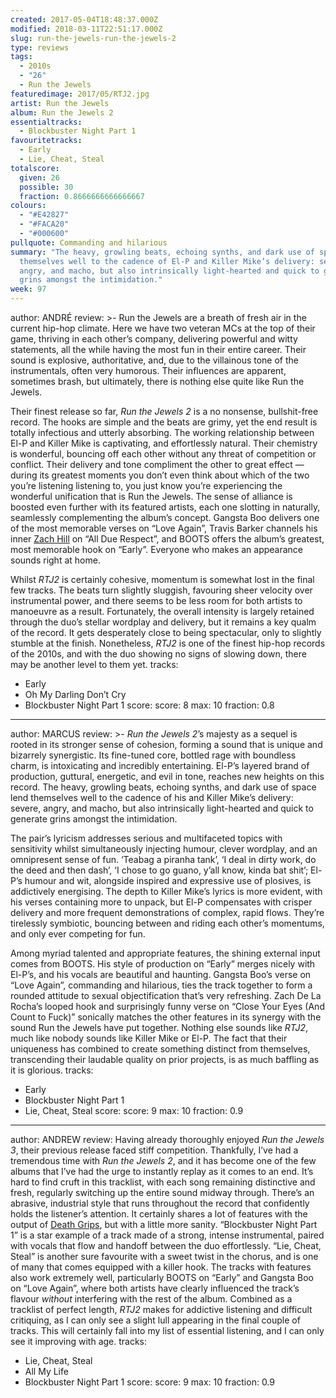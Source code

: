 ```yaml
---
created: 2017-05-04T18:48:37.000Z
modified: 2018-03-11T22:51:17.000Z
slug: run-the-jewels-run-the-jewels-2
type: reviews
tags:
  - 2010s
  - "26"
  - Run the Jewels
featuredimage: 2017/05/RTJ2.jpg
artist: Run the Jewels
album: Run the Jewels 2
essentialtracks:
  - Blockbuster Night Part 1
favouritetracks:
  - Early
  - Lie, Cheat, Steal
totalscore:
  given: 26
  possible: 30
  fraction: 0.8666666666666667
colours:
  - "#E42827"
  - "#FACA20"
  - "#000600"
pullquote: Commanding and hilarious
summary: "The heavy, growling beats, echoing synths, and dark use of space lend
  themselves well to the cadence of El-P and Killer Mike’s delivery: severe,
  angry, and macho, but also intrinsically light-hearted and quick to generate
  grins amongst the intimidation."
week: 97
---
```

author: ANDRÉ
review: >-
  Run the Jewels are a breath of fresh air in the current hip-hop climate. Here
  we have two veteran MCs at the top of their game, thriving in each other’s
  company, delivering powerful and witty statements, all the while having the
  most fun in their entire career. Their sound is explosive, authoritative, and,
  due to the villainous tone of the instrumentals, often very humorous. Their
  influences are apparent, sometimes brash, but ultimately, there is nothing
  else quite like Run the Jewels.

  Their finest release so far, *Run the Jewels 2* is a no nonsense, bullshit-free record. The hooks are simple and the beats are grimy, yet the end result is totally infectious and utterly absorbing. The working relationship between El-P and Killer Mike is captivating, and effortlessly natural. Their chemistry is wonderful, bouncing off each other without any threat of competition or conflict. Their delivery and tone compliment the other to great effect — during its greatest moments you don’t even think about which of the two you’re listening listening to, you just know you’re experiencing the wonderful unification that is Run the Jewels. The sense of alliance is boosted even further with its featured artists, each one slotting in naturally, seamlessly complementing the album’s concept. Gangsta Boo delivers one of the most memorable verses on “Love Again”, Travis Barker channels his inner [Zach Hill](<https://www.youtube.com/watch?v=vgzSP05q0as>) on “All Due Respect”, and BOOTS offers the album’s greatest, most memorable hook on “Early”. Everyone who makes an appearance sounds right at home.

  Whilst *RTJ2* is certainly cohesive, momentum is somewhat lost in the final few tracks. The beats turn slightly sluggish, favouring sheer velocity over instrumental power, and there seems to be less room for both artists to manoeuvre as a result. Fortunately, the overall intensity is largely retained through the duo’s stellar wordplay and delivery, but it remains a key qualm of the record. It gets desperately close to being spectacular, only to slightly stumble at the finish. Nonetheless, *RTJ2* is one of the finest hip-hop records of the 2010s, and with the duo showing no signs of slowing down, there may be another level to them yet.
tracks:
  - Early
  - ­Oh My Darling Don’t Cry
  - ­Blockbuster Night Part 1
score:
  score: 8
  max: 10
  fraction: 0.8
---
author: MARCUS
review: >-
  *Run the Jewels 2*’s majesty as a sequel is rooted in its stronger sense of
  cohesion, forming a sound that is unique and bizarrely synergistic. Its
  fine-tuned core, bottled rage with boundless charm, is intoxicating and
  incredibly entertaining. El-P’s layered brand of production, guttural,
  energetic, and evil in tone, reaches new heights on this record. The heavy,
  growling beats, echoing synths, and dark use of space lend themselves well to
  the cadence of his and Killer Mike’s delivery: severe, angry, and macho, but
  also intrinsically light-hearted and quick to generate grins amongst the
  intimidation.

  The pair’s lyricism addresses serious and multifaceted topics with sensitivity whilst simultaneously injecting humour, clever wordplay, and an omnipresent sense of fun. ‘Teabag a piranha tank’, ‘I deal in dirty work, do the deed and then dash’, ‘I chose to go guano, y’all know, kinda bat shit’; El-P’s humour and wit, alongside inspired and expressive use of plosives, is addictively energising. The depth to Killer Mike’s lyrics is more evident, with his verses containing more to unpack, but El-P compensates with crisper delivery and more frequent demonstrations of complex, rapid flows. They’re tirelessly symbiotic, bouncing between and riding each other’s momentums, and only ever competing for fun.

  Among myriad talented and appropriate features, the shining external input comes from BOOTS. His style of production on “Early” merges nicely with El-P’s, and his vocals are beautiful and haunting. Gangsta Boo’s verse on “Love Again”, commanding and hilarious, ties the track together to form a rounded attitude to sexual objectification that’s very refreshing. Zach De La Rocha’s looped hook and surprisingly funny verse on “Close Your Eyes (And Count to Fuck)” sonically matches the other features in its synergy with the sound Run the Jewels have put together. Nothing else sounds like *RTJ2*, much like nobody sounds like Killer Mike or El-P. The fact that their uniqueness has combined to create something distinct from themselves, transcending their laudable quality on prior projects, is as much baffling as it is glorious.
tracks:
  - Early
  - ­Blockbuster Night Part 1
  - ­Lie, Cheat, Steal
score:
  score: 9
  max: 10
  fraction: 0.9
---
author: ANDREW
review: Having already thoroughly enjoyed *Run the Jewels 3*, their previous
  release faced stiff competition. Thankfully, I’ve had a tremendous time with
  *Run the Jewels 2*, and it has become one of the few albums that I’ve had the
  urge to instantly replay as it comes to an end. It’s hard to find cruft in
  this tracklist, with each song remaining distinctive and fresh, regularly
  switching up the entire sound midway through. There’s an abrasive, industrial
  style that runs throughout the record that confidently holds the listener’s
  attention. It certainly shares a lot of features with the output of [Death
  Grips](<reviews/death-grips-the-powers-that-b/>), but
  with a little more sanity. “Blockbuster Night Part 1” is a star example of a
  track made of a strong, intense instrumental, paired with vocals that flow and
  handoff between the duo effortlessly. “Lie, Cheat, Steal” is another sure
  favourite with a sweet twist in the chorus, and is one of many that comes
  equipped with a killer hook. The tracks with features also work extremely
  well, particularly BOOTS on “Early” and Gangsta Boo on “Love Again”, where
  both artists have clearly influenced the track’s flavour *without* interfering
  with the rest of the album. Combined as a tracklist of perfect length, *RTJ2*
  makes for addictive listening and difficult critiquing, as I can only see a
  slight lull appearing in the final couple of tracks. This will certainly fall
  into my list of essential listening, and I can only see it improving with age.
tracks:
  - Lie, Cheat, Steal
  - ­All My Life
  - ­Blockbuster Night Part 1
score:
  score: 9
  max: 10
  fraction: 0.9
